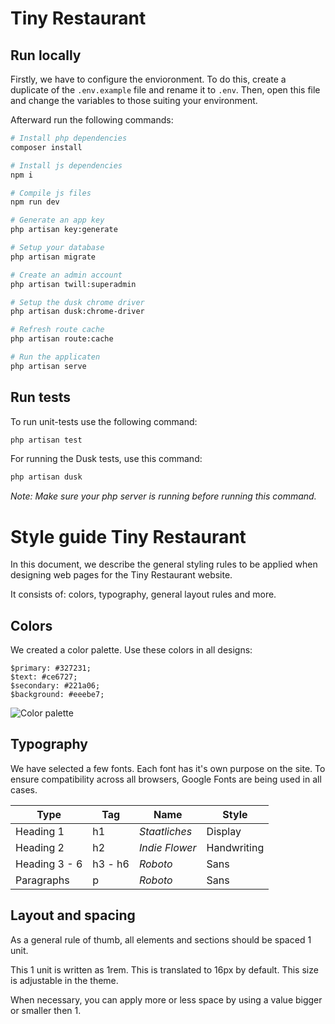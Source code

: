 # Tiny Restaurant

## Run locally

Firstly, we have to configure the envioronment. To do this, create a duplicate of the `.env.example` file and rename it to `.env`. Then, open this file and change the variables to those suiting your environment.

Afterward run the following commands:

```bash
# Install php dependencies
composer install

# Install js dependencies
npm i

# Compile js files
npm run dev

# Generate an app key
php artisan key:generate

# Setup your database
php artisan migrate

# Create an admin account
php artisan twill:superadmin

# Setup the dusk chrome driver
php artisan dusk:chrome-driver

# Refresh route cache
php artisan route:cache

# Run the applicaten
php artisan serve
```

## Run tests

To run unit-tests use the following command:

```bash
php artisan test
```

For running the Dusk tests, use this command:

```bash
php artisan dusk
```

_Note: Make sure your php server is running before running this command._

# Style guide Tiny Restaurant
In this document, we describe the general styling rules to be applied when designing web pages for the Tiny Restaurant website.

It consists of: colors, typography, general layout rules and more.

## Colors
We created a color palette. Use these colors in all designs:

```
$primary: #327231;
$text: #ce6727;
$secondary: #221a06;
$background: #eeebe7;
```

![Color palette](https://i.imgur.com/Lwx88b0.png)

## Typography
We have selected a few fonts. Each font has it's own purpose on the site. To ensure compatibility across all browsers, Google Fonts are being used in all cases.

| Type          | Tag     | Name           | Style       |
|---------------|---------|----------------|-------------|
| Heading 1     | h1      | *Staatliches*  | Display     |
| Heading 2     | h2      | *Indie Flower* | Handwriting |
| Heading 3 - 6 | h3 - h6 | *Roboto*       | Sans        |
| Paragraphs    | p       | *Roboto*       | Sans        |

## Layout and spacing
As a general rule of thumb, all elements and sections should be spaced 1 unit.

This 1 unit is written as 1rem. This is translated to 16px by default. This size is adjustable in the theme.

When necessary, you can apply more or less space by using a value bigger or smaller then 1.

